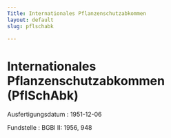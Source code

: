 ```yaml
---
Title: Internationales Pflanzenschutzabkommen
layout: default
slug: pflschabk

---
```


# Internationales Pflanzenschutzabkommen (PflSchAbk)

Ausfertigungsdatum
:   1951-12-06

Fundstelle
:   BGBl II: 1956, 948

